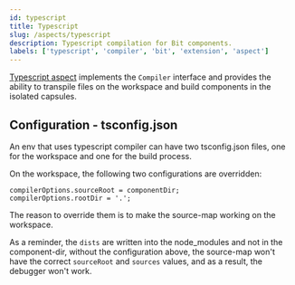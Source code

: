 ```yaml
---
id: typescript
title: Typescript
slug: /aspects/typescript
description: Typescript compilation for Bit components.
labels: ['typescript', 'compiler', 'bit', 'extension', 'aspect']
---
```


[Typescript aspect](https://bit.dev/teambit/typescript/typescript) implements the `Compiler` interface and provides the ability to transpile files on the workspace and build components in the isolated capsules.

## Configuration - tsconfig.json

An env that uses typescript compiler can have two tsconfig.json files, one for the workspace and one for the build process.

On the workspace, the following two configurations are overridden:

```
compilerOptions.sourceRoot = componentDir;
compilerOptions.rootDir = '.';
```

The reason to override them is to make the source-map working on the workspace.

As a reminder, the `dists` are written into the node_modules and not in the component-dir, without the configuration above, the source-map won't have the correct `sourceRoot` and `sources` values, and as a result, the debugger won't work.
